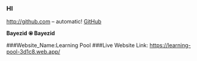 ### HI
http://github.com – automatic! [GitHub](www.google.com) 

**Bayezid**
**⦿ Bayezid**

###Website_Name:Learning Pool
###Live Website Link: https://learning-pool-3d1c8.web.app/
